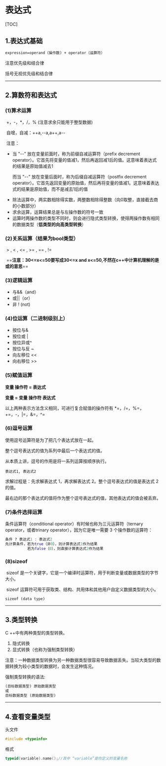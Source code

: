 

# 表达式

[TOC]

## 1.表达式基础

```markdown
expression=operand（操作数) + operator（运算符）
```

注意优先级和结合律

括号无视优先级和结合律



---

## 2.算数符和表达式

### (1)算术运算

​	+，-，*，/，% (注意求余只能用于整型数据)

​	自增，自减：++a,--a,a++,a--

​	注意：

* 当 "--" 放在变量前面时，称为前缀自减运算符（prefix decrement operator）。它首先将变量的值减1，然后再返回减1后的值。这意味着表达式的结果是原始值减去1

  而当 "--" 放在变量后面时，称为后缀自减运算符（postfix decrement operator）。它首先返回变量的原始值，然后再将变量的值减1。这意味着表达式的结果是原始值，而不是减去1后的值

- 除法运算中，两实数相除得实数，两整数相除得整数（向0取整，直接截去商的小数部分）
- 求余运算，运算结果总是与左操作数的符号一致
- 运算时两操作数的类型不同时，则会进行隐式类型转换，使得两操作数有相同的数据类型（**低类型的向高类型转换**）

### (2)关系运算（结果为bool类型）

​	> , < , <= , >= , == , !=

​	==**注意：30<=x<=50要写成30<=x and x<=50,不然在c++中计算机理解的是或的意思**==

### (3)逻辑运算

* 与&&（and）
* 或||（or）
* 非  !  (not)

### (4)位运算（二进制级别上）

* 按位与&
* 按位或 |
* 按位异或^
* 按位与反 ~
* 向左移位 <<
* 向右移位 >>

### (5)赋值运算

**变量 操作符 = 表达式**  

**变量 = 变量 操作符 表达式**

以上两种表示方法含义相同，可进行复合赋值的操作符有 *=，/=，%=，+=，-，|=，&=，^=

### (6)逗号运算

使用逗号运算符是为了把几个表达式放在一起。

整个逗号表达式的值为系列中最后一个表达式的值。

从本质上讲，逗号的作用是将一系列运算按顺序执行。

```
表达式1, 表达式2
```

求解过程是：先求解表达式 1，再求解表达式 2。整个逗号表达式的值是表达式 2 的值。

最右边的那个表达式的值将作为整个逗号表达式的值，其他表达式的值会被丢弃。

### (7)条件选择运算

条件运算符（conditional operator）有时候也称为三元运算符（ternary operator，或者trinary operator），因为它是唯一需要 3 个操作数的运算符：

```matlab
条件 ? 表达式1 : 表达式2
先计算条件，若为true（非0），则计算表达式1作为结果
		  若为false（0），则直接计算表达式2作为结果
```

### (8)sizeof

​	sizeof 是一个关键字，它是一个编译时运算符，用于判断变量或数据类型的字节大小。

​	sizeof 运算符可用于获取类、结构、共用体和其他用户自定义数据类型的大小。

```
sizeof (data type)
```




---

## 3.类型转换

C ++中有两种类型的类型转换。

1. 隐式转换
2. 显式转换（也称为强制类型转换）

注意：一种数据类型转换为另一种数据类型很容易导致数据丢失。当较大类型的数据转换为较小类型的数据时，会发生这种情况。

强制类型转换的语法:

```markdown
(目标数据类型) 原始数据类型
或
目标数据类型 (原始数据类型)
```



----

## 4.查看变量类型

头文件

```cpp
#include <typeinfo>
```

格式

```cpp
typeid(variable).name();//其中 “variable”是你定义的变量名称
```






